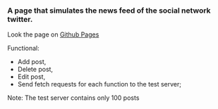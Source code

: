 ### A page that simulates the news feed of the social network twitter.

Look the page on [Github Pages](https://boikoyv.github.io/twitter-posts) 

Functional:
- Add post,
- Delete post,
- Edit post,
- Send fetch requests for each function to the test server;

Note: The test server contains only 100 posts

